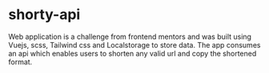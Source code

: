 # shorty-api

Web application is a challenge from frontend mentors and was built using Vuejs, scss, Tailwind css and Localstorage to store data.
The app consumes an api which enables users to shorten any valid url and copy the shortened format.